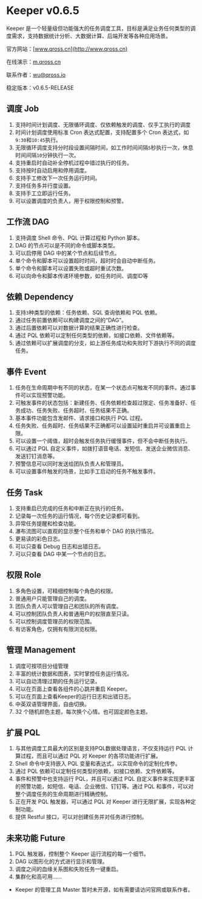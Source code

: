 # Keeper v0.6.5

Keeper 是一个轻量级但功能强大的任务调度工具，目标是满足业务任何类型的调度需求，支持数据统计分析、大数据计算、后端开发等各种应用场景。

官方网站：[www.qross.cn](http://www.qross.cn)

在线演示：[m.qross.cn](http://m.qross.cn)

联系作者：<wu@qross.io>

稳定版本：v0.6.5-RELEASE


## 调度 Job

1. 支持时间计划调度、无限循环调度、仅依赖触发的调度、仅手工执行的调度
2. 时间计划调度使用标准 Cron 表达式配置，支持配置多个 Cron 表达式，如`9:30`和`10:45`执行。
3. 无限循环调度支持分时段设置间隔时间，如工作时间间隔`5`秒执行一次，休息时间间隔`10`分钟执行一次。
4. 支持重启时自动补全停机过程中错过执行的任务。
5. 支持按时自动启用和停用调度。
6. 支持手工修改下一次任务运行时间。
7. 支持任务多并行度设置。
8. 支持手工立即运行任务。
9. 可以设置调度的负责人，用于权限控制和预警。

## 工作流 DAG

1. 支持调度 Shell 命令、PQL 计算过程和 Python 脚本。
2. DAG 的节点可以是不同的命令或脚本类型。
3. 可以启停用 DAG 中的某个节点和后续节点。
4. 单个命令和脚本可以设置超时时间，超时时会自动中断任务。
5. 单个命令和脚本可以设置失败或超时重试次数。
6. 可以向命令和脚本传递环境参数，如任务时间、调度ID等

## 依赖 Dependency

1. 支持`3`种类型的依赖：任务依赖、SQL 查询依赖和 PQL 依赖。
2. 通过任务前置依赖可以构建调度之间的“DAG”。
3. 通过后置依赖可以对数据计算的结果正确性进行检查。
4. 通过 PQL 依赖可以定制任何类型的依赖，如接口依赖、文件依赖等。
5. 通过依赖可以扩展调度的分支，如上游任务成功和失败时下游执行不同的调度任务。

## 事件 Event

1. 任务在生命周期中有不同的状态，在某一个状态点可触发不同的事件。通过事件可以实现预警功能。
2. 可触发事件的状态包括：新建任务、任务依赖检查超过限定、任务准备好、任务成功、任务失败、任务超时、任务结果不正确。
3. 基本事件功能包含发邮件、请求接口和执行 PQL 过程。
5. 任务失败、任务超时、任务结果不正确都可以设置延时重启并可设置重启上限。
6. 可以设置一个阈值，超时会触发任务执行缓慢事件，但不会中断任务执行。
7. 可以通过 PQL 自定义事件，如拨打语音电话、发短信、发送企业微信消息、发送钉钉消息等。
8. 预警信息可以同时发送给团队负责人和管理员。
9. 可以设置事件触发的场景，比如手工启动的任务不触发事件。

## 任务 Task

1. 支持重启已完成的任务和中断正在执行的任务。
2. 记录每一次任务的运行情况，每个历史记录都可看到。
3. 异常任务提醒和检查功能。
4. 瀑布流图可以直观的显示整个任务和单个 DAG 的执行情况。
5. 更易读的彩色日志。
6. 可以只查看 Debug 日志和出错日志。 
7. 可以只查看 DAG 中某一个节点的日志。

## 权限 Role

1. 多角色设置，可精细控制每个角色的权限。
2. 普通用户只能管理自己的调度。
3. 团队负责人可以管理自己和团队的所有调度。
4. 可以控制团队负责人和普通用户的权限直至只读。
5. 可以控制调度管理员的权限范围。
6. 有访客角色，仅拥有有限浏览权限。

## 管理 Management

1. 调度可按项目分组管理
2. 丰富的统计数据和图表，实时掌控任务运行情况。
3. 可以自动清理过期的任务运行记录。
4. 可以在页面上查看各组件的心跳并重启 Keeper。
5. 可以在页面上查看Keeper的运行日志和出错日志。
6. 中英双语管理界面，自由切换。
7. 32 个随机颜色主题，每次换个心情。也可固定颜色主题。

## 扩展 PQL

1. 与其他调度工具最大的区别是支持PQL数据处理语言，不仅支持运行 PQL 计算过程，而且可以通过 PQL 对 Keeper 的各项功能进行扩展。
2. Shell 命令中支持嵌入 PQL 变量和表达式，以实现命令的定制化传参。
3. 通过 PQL 依赖可以定制任何类型的依赖，如接口依赖、文件依赖等。
4. 事件和预警中也支持运行 PQL，并且可以通过 PQL 自定义事件来实现更丰富的预警功能，如短信、电话、企业微信、钉钉等。通过 PQL 和事件，可以对整个调度任务的生命周期进行精确控制。
5. 正在开发 PQL 触发器，可以通过 PQL 对 Keeper 进行无限扩展，实现各种定制功能。
6.  提供 Restful 接口，可以对创建任务并对任务进行控制。

## 未来功能 Future

1. PQL 触发器，控制整个 Keeper 运行流程的每一个细节。
2. DAG 以图形化的方式进行显示和管理。
3. 调度之间的血缘关系图和失败任务一键重启。
4. 集群化和高可用......


* Keeper 的管理工具 Master 暂时未开源，如有需要请访问官网或联系作者。